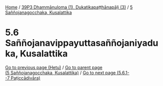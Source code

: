 
[Home](/) / [39P3 Dhammānuloma (1), Dukatikapaṭṭhānapāḷi (3)](../../39P3.md) / [5 Saññojanagocchaka, Kusalattika](../5.md)

# 5.6 Saññojanavippayuttasaññojaniyaduka, Kusalattika


[Go to previous page (Hetu)](5.5/5.5.1--7/Paccayacatukka/Hetu.md) / [Go to parent page (5 Saññojanagocchaka, Kusalattika)](../5.md) / [Go to next page (5.6.1--7 Paṭiccādivāra)](5.6/5.6.1--7.md)


